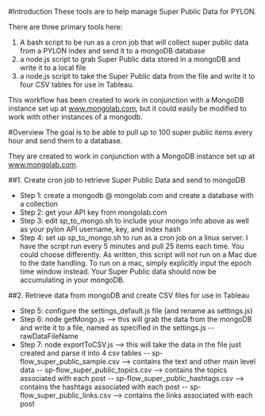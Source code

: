 #Introduction
These tools are to help manage Super Public Data for PYLON.

There are three primary tools here:
1) A bash script to be run as a cron job that will collect super public data from a PYLON index and send it to a mongoDB database
2) a node.js script to grab Super Public data stored in a mongoDB and write it to a local file
3) a node.js script to take the Super Public data from the file and write it to four CSV tables for use in Tableau.

This workflow has been created to work in conjunction with a MongoDB instance set up at www.mongolab.com, but it could easily be modified to work with other instances of a mongodb.

#Overview
The goal is to be able to pull up to 100 super public items every hour and send them to a database.

They are created to work in conjunction with a MongoDB instance set up at 
www.mongolab.com.

##1. Create cron job to retrieve Super Public Data and send to mongoDB
* Step 1: create a mongodb @ mongolab.com and create a database with a collection
* Step 2: get your API key from mongolab.com
* Step 3: edit sp_to_mongo.sh to include your mongo info above as well as your pylon API username, key, and index hash
* Step 4: set up sp_to_mongo.sh to run as a cron job on a linux server. I have the script run every 5 minutes and pull 25 items each time. You could choose differently. As written, this script will not run on a Mac due to the date handling. To run on a mac, simply explicitly input the epoch time window instead. Your Super Public data should now be accumulating in your mongoDB.

##2. Retrieve data from mongoDB and create CSV files for use in Tableau
* Step 5: configure the settings_default.js file (and rename as settings.js)
* Step 6: node getMongo.js --> this will grab the data from the mongoDB and write it to a file, named as specified in the settings.js -- rawDataFileName
* Step 7: node exportToCSV.js --> this will take the data in the file just created and parse it into 4 csv tables
	-- sp-flow_super_public_sample.csv --> contains the text and other main level data
	-- sp-flow_super_public_topics.csv --> contains the topics associated with each post
	-- sp-flow_super_public_hashtags.csv --> contains the hashtags associated with each post
	-- sp-flow_super_public_links.csv --> contains the links associated with each post
